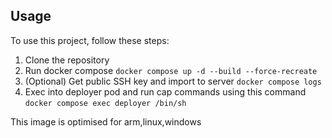 ## Usage

To use this project, follow these steps:

1. Clone the repository
2. Run docker compose ```docker compose up -d --build --force-recreate```
3. (Optional) Get public SSH key and import to server ```docker compose logs```
4. Exec into deployer pod and run cap commands using this command ```docker compose exec deployer /bin/sh ```


This image is optimised for arm,linux,windows


